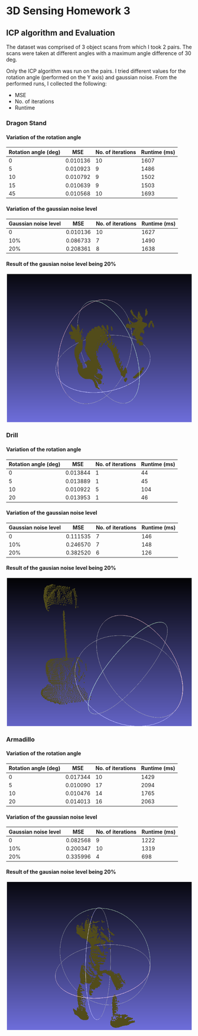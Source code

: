 # 3D Sensing Homework 3

## ICP algorithm and Evaluation

The dataset was comprised of 3 object scans from which I took 2 pairs. The scans were taken at different angles with a maximum angle difference of 30 deg.

Only the ICP algorithm was run on the pairs. I tried different values for the rotation angle (performed on the Y axis) and gaussian noise. From the performed runs, I collected the following:
- MSE
- No. of iterations
- Runtime

### Dragon Stand

#### Variation of the rotation angle

| Rotation angle (deg) | MSE      | No. of iterations | Runtime (ms) |
|----------------------|----------|-------------------|--------------|
| 0                    | 0.010136 | 10                | 1607         |
| 5                    | 0.010923 | 9                 | 1486         |
| 10                   | 0.010792 | 9                 | 1502         |
| 15                   | 0.010639 | 9                 | 1503         |
| 45                   | 0.010568 | 10                | 1693         |

#### Variation of the gaussian noise level

| Gaussian noise level | MSE      | No. of iterations | Runtime (ms) |
|----------------------|----------|-------------------|--------------|
| 0                    | 0.010136 | 10                | 1627         |
| 10%                  | 0.086733 | 7                 | 1490         |
| 20%                  | 0.208361 | 8                 | 1638         |

#### Result of the gausian noise level being 20%

<p align="center">
    <img src="./assets/dragon.png" width="500" height="400"/>
</p>

### Drill

#### Variation of the rotation angle


| Rotation angle (deg) | MSE      | No. of iterations | Runtime (ms) |
|----------------------|----------|-------------------|--------------|
| 0                    | 0.013844 | 1                 | 44           |
| 5                    | 0.013889 | 1                 | 45           |
| 10                   | 0.010922 | 5                 | 104          |
| 20                   | 0.013953 | 1                 | 46           |

#### Variation of the gaussian noise level

| Gaussian noise level |    MSE   | No. of iterations | Runtime (ms) |
|----------------------|----------|-------------------|--------------|
| 0                    | 0.111535 | 7                 | 146          |
| 10%                  | 0.246570 | 7                 | 148          |
| 20%                  | 0.382520 | 6                 | 126          |

#### Result of the gausian noise level being 20%

<p align="center">
    <img src="./assets/drill.png" width="500" height="400"/>
</p>

### Armadillo

#### Variation of the rotation angle

| Rotation angle (deg) | MSE      | No. of iterations | Runtime (ms) |
|----------------------|----------|-------------------|--------------|
| 0                    | 0.017344 | 10                | 1429         |
| 5                    | 0.010090 | 17                | 2094         |
| 10                   | 0.010476 | 14                | 1765         |
| 20                   | 0.014013 | 16                | 2063         |

#### Variation of the gaussian noise level

| Gaussian noise level | MSE      | No. of iterations | Runtime (ms) |
|----------------------|----------|-------------------|--------------|
| 0                    | 0.082568 | 9                 | 1222         |
| 10%                  | 0.200347 | 10                | 1319         |
| 20%                  | 0.335996 | 4                 | 698          |

#### Result of the gausian noise level being 20%

<p align="center">
    <img src="./assets/armadillo.png" width="500" height="400"/>
</p>
